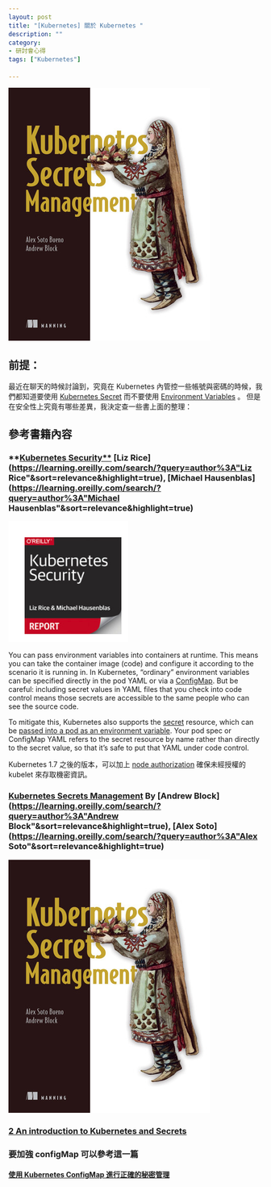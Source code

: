 ```yaml
---
layout: post
title: "[Kubernetes] 關於 Kubernetes "
description: ""
category: 
- 研討會心得
tags: ["Kubernetes"]

---
```


![Kubernetes Secrets Management](../images/2022/400w-1607560.jpeg)

## 前提：

最近在聊天的時候討論到，究竟在 Kubernetes 內管控一些帳號與密碼的時候，我們都知道要使用 [Kubernetes Secret](https://kubernetes.io/docs/concepts/configuration/secret/) 而不要使用 [Environment Variables](https://kubernetes.io/docs/tasks/inject-data-application/define-environment-variable-container/) 。 但是在安全性上究竟有哪些差異，我決定查一些書上面的整理：



## 參考書籍內容



### **[Kubernetes Security**](https://learning.oreilly.com/library/view/kubernetes-security/9781492039075/) [Liz Rice](https://learning.oreilly.com/search/?query=author%3A"Liz Rice"&sort=relevance&highlight=true), [Michael Hausenblas](https://learning.oreilly.com/search/?query=author%3A"Michael Hausenblas"&sort=relevance&highlight=true)

![image-20231203204027780](../images/2022/image-20231203204027780.png)

You can pass environment variables into containers at runtime. This means you can take the container image (code) and configure it according to the scenario it is running in. In Kubernetes, “ordinary” environment variables can be specified directly in the pod YAML or via a [ConfigMap](http://bit.ly/2Q8Hlkb). But be careful: including secret values in YAML files that you check into code control means those secrets are accessible to the same people who can see the source code.

To mitigate this, Kubernetes also supports the [secret](http://bit.ly/2xCI7Pz) resource, which can be [passed into a pod as an environment variable](http://bit.ly/2xO0Syz). Your pod spec or ConfigMap YAML refers to the secret resource by name rather than directly to the secret value, so that it’s safe to put that YAML under code control.

Kubernetes 1.7 之後的版本，可以加上  [node authorization](http://bit.ly/2IfD2k1)  確保未經授權的 kubelet 來存取機密資訊。



### [Kubernetes Secrets Management](https://learning.oreilly.com/library/view/kubernetes-secrets-management/9781617298912/) By [Andrew Block](https://learning.oreilly.com/search/?query=author%3A"Andrew Block"&sort=relevance&highlight=true), [Alex Soto](https://learning.oreilly.com/search/?query=author%3A"Alex Soto"&sort=relevance&highlight=true)

![Kubernetes Secrets Management](../images/2022/400w-20231203204824566.jpeg)

### [2 An introduction to Kubernetes and Secrets](https://learning.oreilly.com/library/view/kubernetes-secrets-management/9781617298912/OEBPS/Text/02.htm#heading_id_10)



### 要加強 configMap 可以參考這一篇

#### [使用 Kubernetes ConfigMap 進行正確的秘密管理](https://www.trendmicro.com/en_us/devops/23/f/kubernetes-configmaps-secret-management.html)
